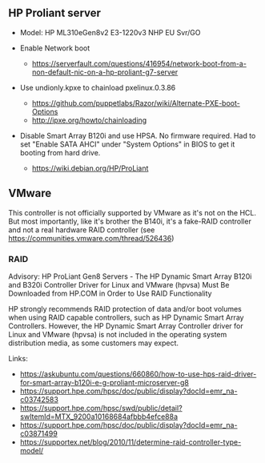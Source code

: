 ## HP Proliant server

* Model: HP ML310eGen8v2 E3-1220v3 NHP EU Svr/GO

* Enable Network boot
  - https://serverfault.com/questions/416954/network-boot-from-a-non-default-nic-on-a-hp-proliant-g7-server

* Use undionly.kpxe to chainload pxelinux.0.3.86
  - https://github.com/puppetlabs/Razor/wiki/Alternate-PXE-boot-Options
  - http://ipxe.org/howto/chainloading

* Disable Smart Array B120i and use HPSA. No firmware required. Had to set
  "Enable SATA AHCI" under "System Options" in BIOS to get it booting from hard
  drive.
  - https://wiki.debian.org/HP/ProLiant


## VMware

This controller is not officially supported by VMware as it's not on the HCL.
But most importantly, like it's brother the B140i, it's a fake-RAID controller and not a real hardware RAID controller (see https://communities.vmware.com/thread/526436)


### RAID

Advisory: HP ProLiant Gen8 Servers - The HP Dynamic Smart Array B120i and B320i
Controller Driver for Linux and VMware (hpvsa) Must Be Downloaded from HP.COM
in Order to Use RAID Functionality

HP strongly recommends RAID protection of data and/or boot volumes when using
RAID capable controllers, such as HP Dynamic Smart Array Controllers. However,
the HP Dynamic Smart Array Controller driver for Linux and VMware (hpvsa) is
not included in the operating system distribution media, as some customers may
expect.

Links:

* https://askubuntu.com/questions/660860/how-to-use-hps-raid-driver-for-smart-array-b120i-e-g-proliant-microserver-g8
* https://support.hpe.com/hpsc/doc/public/display?docId=emr_na-c03742583
* https://support.hpe.com/hpsc/swd/public/detail?swItemId=MTX_9200a10168684afbbb4efce88a
* https://support.hpe.com/hpsc/doc/public/display?docId=emr_na-c03871499
* https://supportex.net/blog/2010/11/determine-raid-controller-type-model/
